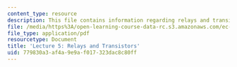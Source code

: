 ```yaml
---
content_type: resource
description: This file contains information regarding relays and transistors.
file: /media/https%3A/open-learning-course-data-rc.s3.amazonaws.com/ec-s06-practical-electronics-fall-2004/779830a3af4a9e9af017323dac8c80ff_MITEC_S06F04_lec05.pdf
file_type: application/pdf
resourcetype: Document
title: 'Lecture 5: Relays and Transistors'
uid: 779830a3-af4a-9e9a-f017-323dac8c80ff
---
```

